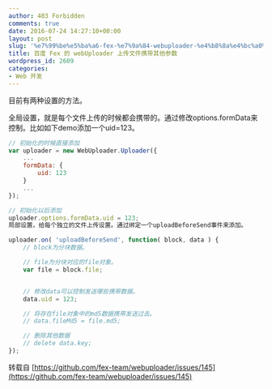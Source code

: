 ```yaml
---
author: 403 Forbidden
comments: true
date: 2016-07-24 14:27:10+00:00
layout: post
slug: '%e7%99%be%e5%ba%a6-fex-%e7%9a%84-webuploader-%e4%b8%8a%e4%bc%a0%e6%96%87%e4%bb%b6%e6%90%ba%e5%b8%a6%e5%85%b6%e4%bb%96%e5%8f%82%e6%95%b0'
title: 百度 Fex 的 webUploader 上传文件携带其他参数
wordpress_id: 2609
categories:
- Web 开发
---
```

目前有两种设置的方法。

全局设置，就是每个文件上传的时候都会携带的。通过修改options.formData来控制。比如如下demo添加一个uid=123。
```js
// 初始化的时候直接添加
var uploader = new WebUploader.Uploader({
    ...
    formData: {
        uid: 123
    }
    ...
});

// 初始化以后添加
uploader.options.formData.uid = 123;
局部设置，给每个独立的文件上传设置。通过绑定一个uploadBeforeSend事件来添加。

uploader.on( 'uploadBeforeSend', function( block, data ) {
    // block为分块数据。

    // file为分块对应的file对象。
    var file = block.file;


    // 修改data可以控制发送哪些携带数据。
    data.uid = 123;

    // 将存在file对象中的md5数据携带发送过去。
    // data.fileMd5 = file.md5;

    // 删除其他数据
    // delete data.key;
});
```


转载自 [https://github.com/fex-team/webuploader/issues/145](https://github.com/fex-team/webuploader/issues/145)

